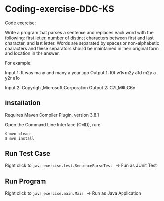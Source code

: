 # Coding-exercise-DDC-KS
Code exercise:

Write a program that parses a sentence and replaces each word with the following: first letter, number of distinct characters between first and last character, and last letter. 
Words are separated by spaces or non-alphabetic characters and these separators should be maintained in their original form and location in the answer. 

For example:

Input 1:                It was many and many a year ago
Output 1:            I0t w1s m2y a1d m2y a y2r a1o

Input 2:                Copyright,Microsoft:Corporation
Output 2:            C7t,M6t:C6n
 
## Installation
Requires Maven Compiler Plugin, version 3.8.1

Open the Command Line Interface (CMD), run:
```bash
$ mvn clean
$ mvn install
```


## Run Test Case

Right click to ```java exercise.test.SentenceParseTest ``` -> Run as JUnit Test


## Run Program

Right click to ```java exercise.main.Main ``` -> Run as Java Application

